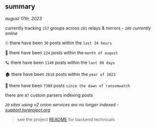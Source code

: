 
## summary
_august 17th, 2023_

currently tracking `157` groups across `281` relays & mirrors - _`109` currently online_

⏲ there have been `30` posts within the `last 24 hours`

🦈 there have been `224` posts within the `month of august`

🪐 there have been `1149` posts within the `last 90 days`

🏚 there have been `2618` posts within the `year of 2023`

🦕 there have been `7309` posts `since the dawn of ransomwatch`

there are `87` custom parsers indexing posts

_`20` sites using v2 onion services are no longer indexed - [support.torproject.org](https://support.torproject.org/onionservices/v2-deprecation/)_

> see the project [README](https://github.com/joshhighet/ransomwatch#ransomwatch--) for backend technicals

